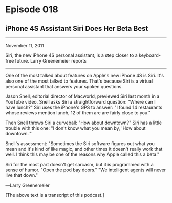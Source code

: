 # Episode 018

## iPhone 4S Assistant Siri Does Her Beta Best

---

November 11, 2011

Siri, the new iPhone 4S personal assistant, is a step closer to a keyboard-free future. Larry Greenemeier reports

---

One of the most talked about features on Apple's new iPhone 4S is Siri. It's also one of the most talked to features. That's because Siri is a virtual personal assistant that answers your spoken questions.

Jason Snell, editorial director of Macworld, previewed Siri last month in a YouTube video. Snell asks Siri a straightforward question: "Where can I have lunch?" Siri uses the iPhone's GPS to answer: "I found 14 restaurants whose reviews mention lunch, 12 of them are are fairly close to you."

Then Snell throws Siri a curveball: "How about downtown?" Siri has a little trouble with this one: "I don't know what you mean by, 'How about downtown.'"

Snell's assessment: "Sometimes the Siri software figures out what you mean and it's kind of like magic, and other times it doesn't really work that well. I think this may be one of the reasons why Apple called this a beta."

Siri for the most part doesn't get sarcasm, but it is programmed with a sense of humor. "Open the pod bay doors." "We intelligent agents will never live that down."

—Larry Greenemeier

[The above text is a transcript of this podcast.]

